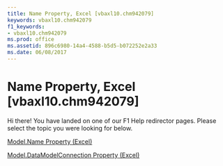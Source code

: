 ```yaml
---
title: Name Property, Excel [vbaxl10.chm942079]
keywords: vbaxl10.chm942079
f1_keywords:
- vbaxl10.chm942079
ms.prod: office
ms.assetid: 896c6980-14a4-4588-b5d5-b072252e2a33
ms.date: 06/08/2017
---
```



# Name Property, Excel [vbaxl10.chm942079]

Hi there! You have landed on one of our F1 Help redirector pages. Please select the topic you were looking for below.

[Model.Name Property (Excel)](http://msdn.microsoft.com/library/300b1d6c-3420-f719-9a2c-72a5ab4fe3ac%28Office.15%29.aspx)

[Model.DataModelConnection Property (Excel)](http://msdn.microsoft.com/library/07143535-fb4f-6c66-a31c-c0613ce4c3cd%28Office.15%29.aspx)


